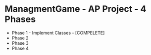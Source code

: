 # ManagmentGame - AP Project - 4 Phases

- Phase 1 - Implement Classes - [COMPELETE]
- Phase 2
- Phase 3
- Phase 4
